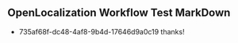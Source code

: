 ## OpenLocalization Workflow Test MarkDown
* 735af68f-dc48-4af8-9b4d-17646d9a0c19 thanks!

<!--HONumber=Jul16_HO4-->


